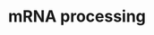 ---
annotations:
- type: Pathway Ontology
  value: spliceosome pathway
authors:
- Nsalomonis
- MaintBot
- Khanspers
- Ddigles
description: 'This process describes the conversion of precursor messenger RNA into
  mature messenger RNA (mRNA). The pre-mRNA molecule undergoes three main modifications.
  These modifications are 5'' capping, 3'' polyadenylation, and RNA splicing, which
  occur in the cell nucleus before the RNA is translated.  5'' Capping: Capping of
  the pre-mRNA involves the addition of 7-methylguanosine (m7G) to the 5'' end. The
  cap protects the 5'' end of the primary RNA transcript from attack by ribonucleases
  that have specificity to the 3''5'' phosphodiester bonds.  3'' Processing: The pre-mRNA
  processing at the 3'' end of the RNA molecule involves cleavage of its 3'' end and
  then the addition of about 200 adenine residues to form a poly(A) tail. As the poly(A)
  tails is synthesised, it binds multiple copies of poly(A) binding protein, which
  protects the 3''end from ribonuclease digestion.  Splicing: RNA splicing is the
  process by which introns, regions of RNA that do not code for protein, are removed
  from the pre-mRNA and the remaining exons connected to re-form a single continuous
  molecule.  Description adapted from Wikipedia: http://en.wikipedia.org/wiki/Post-transcriptional_modification'
last-edited: 2019-08-16
organisms:
- Drosophila melanogaster
redirect_from:
- /index.php/Pathway:WP142
- /instance/WP142
schema-jsonld:
- '@context': https://schema.org/
  '@id': https://wikipathways.github.io/pathways/WP142.html
  '@type': Dataset
  creator:
    '@type': Organization
    name: WikiPathways
  description: 'This process describes the conversion of precursor messenger RNA into
    mature messenger RNA (mRNA). The pre-mRNA molecule undergoes three main modifications.
    These modifications are 5'' capping, 3'' polyadenylation, and RNA splicing, which
    occur in the cell nucleus before the RNA is translated.  5'' Capping: Capping
    of the pre-mRNA involves the addition of 7-methylguanosine (m7G) to the 5'' end.
    The cap protects the 5'' end of the primary RNA transcript from attack by ribonucleases
    that have specificity to the 3''5'' phosphodiester bonds.  3'' Processing: The
    pre-mRNA processing at the 3'' end of the RNA molecule involves cleavage of its
    3'' end and then the addition of about 200 adenine residues to form a poly(A)
    tail. As the poly(A) tails is synthesised, it binds multiple copies of poly(A)
    binding protein, which protects the 3''end from ribonuclease digestion.  Splicing:
    RNA splicing is the process by which introns, regions of RNA that do not code
    for protein, are removed from the pre-mRNA and the remaining exons connected to
    re-form a single continuous molecule.  Description adapted from Wikipedia: http://en.wikipedia.org/wiki/Post-transcriptional_modification'
  keywords:
  - snRNP70K
  - CG2807
  - Spt5
  - aret
  - 'Email:           John.Bell@orcc.on.ca'
  - SmB
  - mle
  - CG11107
  - DDX20
  - CstF-64
  - CG8877
  - mRNA-capping-enzyme
  - HNRPH1
  - SNRPB2
  - CG6322
  - bru-3
  - CG9742
  - bru-2
  - CG5970
  - CG4896
  - SRm160
  - CG11985
  - su(f)
  - heph
  - CG7028
  - Hrb87F
  - U4 snRNA
  - HNRPD
  - CG6695
  - CG17540
  - HNRPA2B1
  - CG9548
  - CG16941
  - snf
  - Rbp1
  - CLK1
  - NONO
  - CstF-50
  - Ddx1
  - NCBP2
  - CLK4
  - ATP
  - 'Telephone:    613-737-7700 ext 6893'
  - The control of pre-mRNA splicing by the Clk kinase family
  - SC35
  - CG9373
  - HNRPA3P1
  - HNRPC
  - SF4
  - SFRS14
  - CLK3
  - CG3689
  - SFRS5
  - SNRPN
  - bai
  - cpsf
  - hrg
  - caz
  - Spx
  - FNBP3
  - RpII215
  - Career Scientist, Ottawa Regional Cancer Centre
  - RNU2
  - CG11266
  - METTL3
  - CG6015
  - sbr
  - CG1957
  - B52
  - Pabp2
  - CG17838
  - U5 snRNA
  - CG8241
  - CSTF2
  - DebB
  - PTBP2
  - Srp54
  - U2af50
  - Rnu6
  - SF2
  - SFRS4
  - We are studying a family of kinases which we believe provide an interface between
    intracellular signaling networks and the post-transcriptional mechanism of mRNA
    splicing. We are performing a structure:function analysis of the three Clk family
    members to identify domains in the three proteins which are involved in regulating
    splicing. Using homologous recombination we are generating null strains of mice
    which are lacking one, two or all three Clk genes. The Clk kinases all possess
    dual specificity kinase activity and yeast expression systems are being used to
    produce large amounts of the kinase to perform a detailed analysis of the sites
    of serine, threonine and tyrosine autophosphorylation within the kinase.
  - CG13277
  - noi
  - CG7757
  - CG3058
  - CG10375
  - CG4849
  - CG10689
  - SMC1
  - HNRPK
  - l(1)G0007
  - Dcr-1
  - CG10354
  - FUSIP1
  - CG3436
  - sm
  - GMP
  - U2A
  - Cbp80
  - RBMX
  - Art8
  - CG10754
  - CG5198
  - CG7698
  - SFRS10
  - Clp
  - SFRS9
  - CG3605
  - CG6841
  - SSFA1
  - PCBP2
  - CG13900
  - snRNP69D
  - 'Fax:              613-247-3524'
  - Associate Scientist, The Ottawa Hospital Research Institute
  - CG9924
  - CG10418
  - SmD3
  - HNRPAB
  - HNRPH2
  - xl6
  - l(2)35Bd
  - HRMT1L2
  - Doa
  - University of Ottawa
  - U1 snRNA
  - CG1249
  - Professor, Depts. of Medicine and Biochemistry, Microbiology & Immunology
  - yps
  - CG18591
  license: CC0
  name: mRNA processing
seo: CreativeWork
title: mRNA processing
wpid: WP142
---